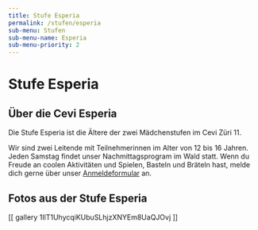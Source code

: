 ```yaml
---
title: Stufe Esperia
permalink: /stufen/esperia
sub-menu: Stufen
sub-menu-name: Esperia
sub-menu-priority: 2
---
```


# Stufe Esperia

## Über die Cevi Esperia

Die Stufe Esperia ist die Ältere der zwei Mädchenstufen im Cevi Züri 11.

Wir sind zwei Leitende mit Teilnehmerinnen im Alter von 12 bis 16 Jahren. Jeden Samstag findet unser Nachmittagsprogram
im Wald statt. Wenn du Freude an coolen Aktivitäten und Spielen, Basteln und Bräteln hast, melde dich gerne über
unser [Anmeldeformular](/neu-im-cevi) an.



## Fotos aus der Stufe Esperia

[[ gallery 1IlT1UhycqiKUbuSLhjzXNYEm8UaQJOvj ]]